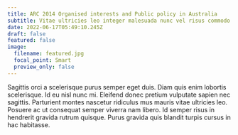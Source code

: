 ```yaml
---
title: ARC 2014 Organised interests and Public policy in Australia
subtitle: Vitae ultricies leo integer malesuada nunc vel risus commodo viverra.
date: 2022-06-17T05:49:10.245Z
draft: false
featured: false
image:
  filename: featured.jpg
  focal_point: Smart
  preview_only: false
---
```

Sagittis orci a scelerisque purus semper eget duis. Diam quis enim lobortis scelerisque. Id eu nisl nunc mi. Eleifend donec pretium vulputate sapien nec sagittis. Parturient montes nascetur ridiculus mus mauris vitae ultricies leo. Posuere ac ut consequat semper viverra nam libero. Id semper risus in hendrerit gravida rutrum quisque. Purus gravida quis blandit turpis cursus in hac habitasse.
